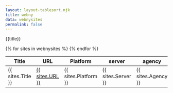 ```yaml
---
layout: layout-tablesort.njk
title: webny
data: webnysites
permalink: false
---
```

{{title}}





<table id="dmv" class="display">
<thead class="">
<tr>
<th>Title</th> 
<th>URL</th>
<th>Platform</th>
<th>server</th>
<th>agency</th>
<th>cluster</th>
</tr>
</thead>
<tbody>
{% for sites in webnysites %} 
<tr> 
<td>{{ sites.Title }}</td>
<td><a href="{{ sites.URL }}">{{ sites.URL }}</a></td>
<td>{{ sites.Platform }}</td>
<td>{{ sites.Server }}</td>
<td>{{ sites.Agency }}</td>
<td>{{ sites.Cluster }}</td>
</tr>
{% endfor %}
</tbody>
<tfoot> 
<tr>
<td></td>
<td></td>
</tr>
</tfoot>
</table>